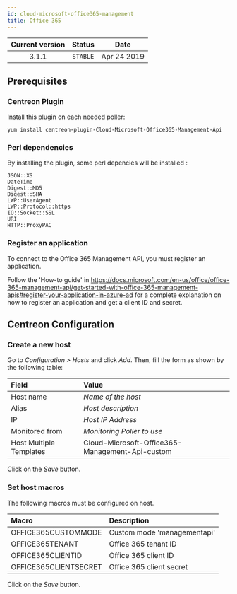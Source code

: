 ```yaml
---
id: cloud-microsoft-office365-management
title: Office 365
---
```


| Current version | Status | Date |
| :-: | :-: | :-: |
| 3.1.1 | `STABLE` | Apr 24 2019 |

## Prerequisites

### Centreon Plugin

Install this plugin on each needed poller:

``` shell
yum install centreon-plugin-Cloud-Microsoft-Office365-Management-Api
```

### Perl dependencies

By installing the plugin, some perl depencies will be installed :

    JSON::XS
    DateTime
    Digest::MD5
    Digest::SHA
    LWP::UserAgent
    LWP::Protocol::https
    IO::Socket::SSL
    URI
    HTTP::ProxyPAC

### Register an application

To connect to the Office 365 Management API, you must register an application.

Follow the 'How-to guide' in
<https://docs.microsoft.com/en-us/office/office-365-management-api/get-started-with-office-365-management-apis#register-your-application-in-azure-ad>
for a complete explanation on how to register an application and get a client ID
and secret.

## Centreon Configuration

### Create a new host

Go to *Configuration \> Hosts* and click *Add*. Then, fill the form as shown by
the following table:

| Field                   | Value                                           |
| :---------------------- | :---------------------------------------------- |
| Host name               | *Name of the host*                              |
| Alias                   | *Host description*                              |
| IP                      | *Host IP Address*                               |
| Monitored from          | *Monitoring Poller to use*                      |
| Host Multiple Templates | Cloud-Microsoft-Office365-Management-Api-custom |

Click on the *Save* button.

### Set host macros

The following macros must be configured on host.

| Macro                 | Description                 |
| :-------------------- | :-------------------------- |
| OFFICE365CUSTOMMODE   | Custom mode 'managementapi' |
| OFFICE365TENANT       | Office 365 tenant ID        |
| OFFICE365CLIENTID     | Office 365 client ID        |
| OFFICE365CLIENTSECRET | Office 365 client secret    |

Click on the *Save* button.

